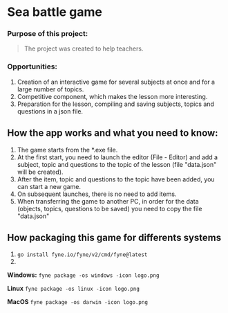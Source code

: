 # Sea battle game

### Purpose of this project: 
> The project was created to help teachers.


###  Opportunities:
1. Creation of an interactive game for several subjects at once and for a large number of topics.
2. Competitive component, which makes the lesson more interesting.
3. Preparation for the lesson, compiling and saving subjects, topics and questions in a json file.

## How the app works and what you need to know:
1. The game starts from the *.exe file.
2. At the first start, you need to launch the editor (File - Editor) and add a subject, topic and questions to the topic of the lesson (file "data.json" will be created).
3. After the item, topic and questions to the topic have been added, you can start a new game.
4. On subsequent launches, there is no need to add items.
5. When transferring the game to another PC, in order for the data (objects, topics, questions to be saved) you need to copy the file "data.json" 

## How packaging this game for differents systems

1. `go install fyne.io/fyne/v2/cmd/fyne@latest`
2. 
**Windows:**
`fyne package -os windows -icon logo.png`

**Linux**
`fyne package -os linux -icon logo.png`

**MacOS**
`fyne package -os darwin -icon logo.png`
